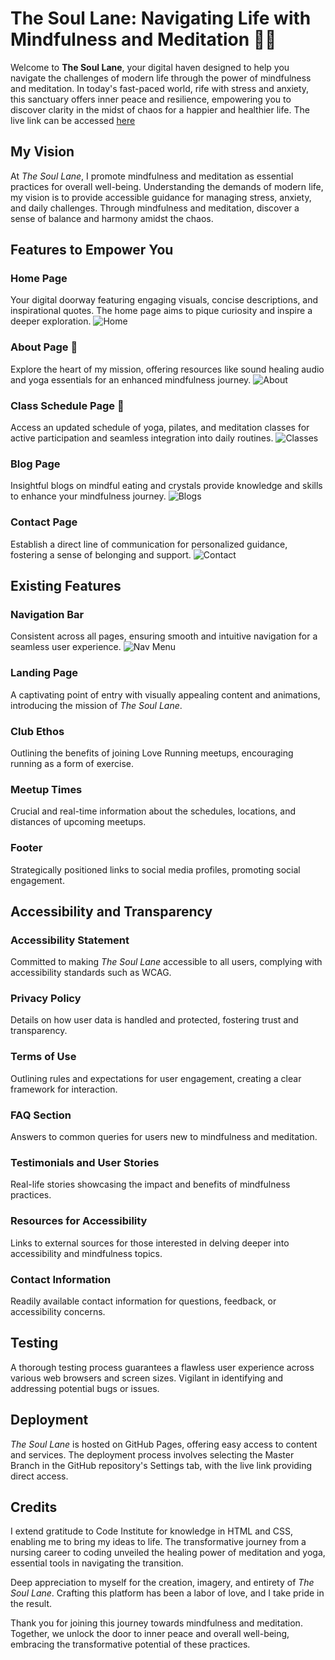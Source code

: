# The Soul Lane: Navigating Life with Mindfulness and Meditation :lotus_position_woman:

Welcome to **The Soul Lane**, your digital haven designed to help you navigate the challenges of modern life through the power of mindfulness and meditation. In today's fast-paced world, rife with stress and anxiety, this sanctuary offers inner peace and resilience, empowering you to discover clarity in the midst of chaos for a happier and healthier life. The live link can be accessed [here](<https://abikirkham.github.io/the-soul-train/index.html>)

## My Vision

At *The Soul Lane*, I promote mindfulness and meditation as essential practices for overall well-being. Understanding the demands of modern life, my vision is to provide accessible guidance for managing stress, anxiety, and daily challenges. Through mindfulness and meditation, discover a sense of balance and harmony amidst the chaos.

## Features to Empower You

### Home Page
Your digital doorway featuring engaging visuals, concise descriptions, and inspirational quotes. The home page aims to pique curiosity and inspire a deeper exploration.
![Home](docs/README-images/homepage.jpg)

### About Page :dizzy:

Explore the heart of my mission, offering resources like sound healing audio and yoga essentials for an enhanced mindfulness journey.
![About](docs/README-images/about-us-page.jpg)

### Class Schedule Page :calendar:
Access an updated schedule of yoga, pilates, and meditation classes for active participation and seamless integration into daily routines.
![Classes](docs/README-images/class-schedule.jpg)

### Blog Page
Insightful blogs on mindful eating and crystals provide knowledge and skills to enhance your mindfulness journey.
![Blogs](docs/README-images/blog-page.jpg)

### Contact Page
Establish a direct line of communication for personalized guidance, fostering a sense of belonging and support.
![Contact](docs/README-images/signup.jpg)

## Existing Features

### Navigation Bar
Consistent across all pages, ensuring smooth and intuitive navigation for a seamless user experience.
![Nav Menu](docs/README-images/Nav-img.jpg)

### Landing Page
A captivating point of entry with visually appealing content and animations, introducing the mission of *The Soul Lane*.

### Club Ethos
Outlining the benefits of joining Love Running meetups, encouraging running as a form of exercise.

### Meetup Times
Crucial and real-time information about the schedules, locations, and distances of upcoming meetups.

### Footer
Strategically positioned links to social media profiles, promoting social engagement.

## Accessibility and Transparency

### Accessibility Statement
Committed to making *The Soul Lane* accessible to all users, complying with accessibility standards such as WCAG.

### Privacy Policy
Details on how user data is handled and protected, fostering trust and transparency.

### Terms of Use
Outlining rules and expectations for user engagement, creating a clear framework for interaction.

### FAQ Section
Answers to common queries for users new to mindfulness and meditation.

### Testimonials and User Stories
Real-life stories showcasing the impact and benefits of mindfulness practices.

### Resources for Accessibility
Links to external sources for those interested in delving deeper into accessibility and mindfulness topics.

### Contact Information
Readily available contact information for questions, feedback, or accessibility concerns.

## Testing

A thorough testing process guarantees a flawless user experience across various web browsers and screen sizes. Vigilant in identifying and addressing potential bugs or issues.

## Deployment

*The Soul Lane* is hosted on GitHub Pages, offering easy access to content and services. The deployment process involves selecting the Master Branch in the GitHub repository's Settings tab, with the live link providing direct access.

## Credits

I extend gratitude to Code Institute for knowledge in HTML and CSS, enabling me to bring my ideas to life. The transformative journey from a nursing career to coding unveiled the healing power of meditation and yoga, essential tools in navigating the transition.

Deep appreciation to myself for the creation, imagery, and entirety of *The Soul Lane*. Crafting this platform has been a labor of love, and I take pride in the result.

Thank you for joining this journey towards mindfulness and meditation. Together, we unlock the door to inner peace and overall well-being, embracing the transformative potential of these practices.
